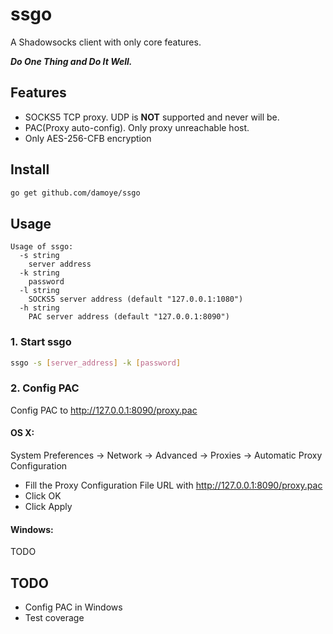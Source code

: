 # ssgo
A Shadowsocks client with only core features.

***Do One Thing and Do It Well.***
## Features
- SOCKS5 TCP proxy. UDP is **NOT** supported and never will be.
- PAC(Proxy auto-config). Only proxy unreachable host.
- Only AES-256-CFB encryption

## Install
```sh
go get github.com/damoye/ssgo
```
## Usage
```
Usage of ssgo:
  -s string
    server address
  -k string
    password
  -l string
    SOCKS5 server address (default "127.0.0.1:1080")
  -h string
    PAC server address (default "127.0.0.1:8090")
```
### 1. Start ssgo
```sh
ssgo -s [server_address] -k [password]
```
### 2. Config PAC
Config PAC to http://127.0.0.1:8090/proxy.pac
#### OS X:
System Preferences -> Network -> Advanced -> Proxies -> Automatic Proxy Configuration

- Fill the Proxy Configuration File URL with http://127.0.0.1:8090/proxy.pac
- Click OK
- Click Apply

#### Windows:
TODO

## TODO
- Config PAC in Windows
- Test coverage
